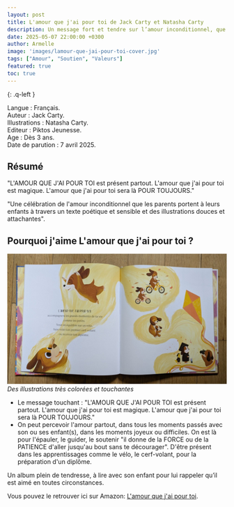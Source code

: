 ```yaml
---
layout: post
title: L'amour que j'ai pour toi de Jack Carty et Natasha Carty
description: Un message fort et tendre sur l’amour inconditionnel, que j’aime transmettre à mes enfants à travers ce livre.
date: 2025-05-07 22:00:00 +0300
author: Armelle
image: 'images/lamour-que-jai-pour-toi-cover.jpg'
tags: ["Amour", "Soutien", "Valeurs"]
featured: true
toc: true
---
```


{: .q-left }

Langue : Français.  
Auteur : Jack Carty.                  
Illustrations : Natasha Carty.        
Editeur : Piktos Jeunesse.          
Age : Dès 3 ans.    
Date de parution : 7 avril 2025.

## Résumé

"L'AMOUR QUE J'AI POUR TOI est présent partout. L'amour que j'ai pour toi est magique. L'amour que j'ai pour toi sera là POUR TOUJOURS."

"Une célébration de l'amour inconditionnel que les parents portent à leurs enfants à travers un texte poétique et sensible et des illustrations douces et attachantes".

## Pourquoi j'aime L'amour que j'ai pour toi ?

![Des illustrations très colorées et touchantes](images/lamour-que-jai-pour-toi-int.jpg)
*Des illustrations très colorées et touchantes*
- Le message touchant : "L'AMOUR QUE J'AI POUR TOI est présent partout. L'amour que j'ai pour toi est magique. L'amour que j'ai pour toi sera là POUR TOUJOURS."
- On peut percevoir l'amour partout, dans tous les moments passés avec son ou ses enfant(s), dans les moments joyeux ou difficiles. On est là pour l'épauler, le guider, le soutenir "il donne de la FORCE ou de la PATIENCE d'aller jusqu'au bout sans te décourager". D'être présent dans les apprentissages comme le vélo, le cerf-volant, pour la préparation d'un diplôme.

Un album plein de tendresse, à lire avec son enfant pour lui rappeler qu’il est aimé en toutes circonstances.

Vous pouvez le retrouver ici sur Amazon: [L'amour que j'ai pour toi](https://amzn.to/455HiiM).
